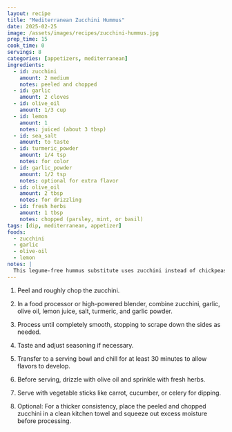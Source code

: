 ```yaml
---
layout: recipe
title: "Mediterranean Zucchini Hummus"
date: 2025-02-25
image: /assets/images/recipes/zucchini-hummus.jpg
prep_time: 15
cook_time: 0
servings: 8
categories: [appetizers, mediterranean]
ingredients:
  - id: zucchini
    amount: 2 medium
    notes: peeled and chopped
  - id: garlic
    amount: 2 cloves
  - id: olive_oil
    amount: 1/3 cup
  - id: lemon
    amount: 1
    notes: juiced (about 3 tbsp)
  - id: sea_salt
    amount: to taste
  - id: turmeric_powder
    amount: 1/4 tsp
    notes: for color
  - id: garlic_powder
    amount: 1/2 tsp
    notes: optional for extra flavor
  - id: olive_oil
    amount: 2 tbsp
    notes: for drizzling
  - id: fresh herbs
    amount: 1 tbsp
    notes: chopped (parsley, mint, or basil)
tags: [dip, mediterranean, appetizer]
foods:
  - zucchini
  - garlic
  - olive-oil
  - lemon
notes: |
  This legume-free hummus substitute uses zucchini instead of chickpeas, making it perfectly AIP-compliant while still capturing the creamy texture and Mediterranean flavors of traditional hummus. Serve with vegetable sticks or cassava crackers for a satisfying appetizer or snack. Will keep in the refrigerator for up to 4 days.
---
```

1. Peel and roughly chop the zucchini.

2. In a food processor or high-powered blender, combine zucchini, garlic, olive oil, lemon juice, salt, turmeric, and garlic powder.

3. Process until completely smooth, stopping to scrape down the sides as needed.

4. Taste and adjust seasoning if necessary.

5. Transfer to a serving bowl and chill for at least 30 minutes to allow flavors to develop.

6. Before serving, drizzle with olive oil and sprinkle with fresh herbs.

7. Serve with vegetable sticks like carrot, cucumber, or celery for dipping.

8. Optional: For a thicker consistency, place the peeled and chopped zucchini in a clean kitchen towel and squeeze out excess moisture before processing.